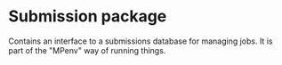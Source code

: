 # Submission package

Contains an interface to a submissions database for managing jobs. It is part of the "MPenv" way of running things.